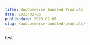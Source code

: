 ```yaml
---
title: WooCommerce Bundled Products
date: 2023-02-06
publishdate: 2023-02-06
slug: /woocommerce-bundled-products/
---
```


test